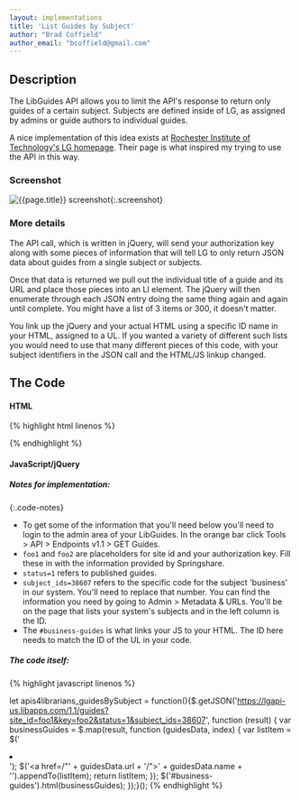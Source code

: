 ```yaml
---
layout: implementations
title: 'List Guides by Subject'
author: "Brad Coffield"
author_email: "bcoffield@gmail.com"
---
```

## Description
        
The LibGuides API allows you to limit the API's response to return only guides of a certain subject. Subjects are defined inside of LG, as assigned by admins or guide authors to individual guides.
        
A nice implementation of this idea exists at [Rochester Institute of Technology's LG homepage](http://infoguides.rit.edu/). Their page is what inspired my trying to use the API in this way.

### Screenshot

![{{page.title}} screenshot]({{site.baseurl}}/assets/{{page.title}}-screenshot.jpg){:.screenshot}

       
### More details
        
The API call, which is written in jQuery, will send your authorization key along with some pieces of information that will tell LG to only return JSON data about guides from a single subject or subjects.
        
Once that data is returned we pull out the individual title of a guide and its URL and place those pieces into an LI element. The jQuery will then enumerate through each JSON entry doing the same thing again and again until complete. You might have a list of 3 items or 300, it doesn't matter.
        
You link up the jQuery and your actual HTML using a specific ID name in your HTML, assigned to a UL. If you wanted a variety of different such lists you would need to use that many different pieces of this code, with your subject identifiers in the JSON call and the HTML/JS linkup changed.
    
        

## The Code

#### HTML

{% highlight html linenos %}
<ul id="business-guides"></ul>
{% endhighlight %}

#### JavaScript/jQuery

##### Notes for implementation:

{:.code-notes}
* To get some of the information that you'll need below you'll need to login to the admin area of your LibGuides. In the orange bar click Tools > API > Endpoints v1.1 > GET Guides. 
* `foo1` and `foo2` are placeholders for site id and your authorization key. Fill these in with the information provided by Springshare.
* `status=1` refers to published guides.
* `subject_ids=38607` refers to the specific code for the subject 'business' in our system. You'll need to replace that number. You can find the information you need by going to Admin > Metadata & URLs. You'll be on the page that lists your system's subjects and in the left column is the ID.
* The `#business-guides` is what links your JS to your HTML. The ID here needs to match the ID of the UL in your code.

##### The code itself:
{% highlight javascript linenos %}

let apis4librarians_guidesBySubject = function(){$.getJSON('https://lgapi-us.libapps.com/1.1/guides?site_id=foo1&key=foo2&status=1&subject_ids=38607', function (result) {
  var businessGuides = $.map(result, function (guidesData, index) {
    var listItem = $('<li></li>');
    $('<a href=/"' + guidesData.url + '/">' + guidesData.name + '</a>').appendTo(listItem);
    return listItem;
  });
  $('#business-guides').html(businessGuides);
});}();
{% endhighlight %}